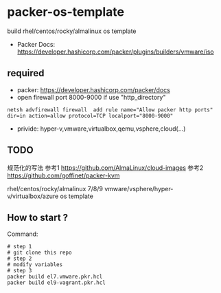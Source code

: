 # packer-os-template
build rhel/centos/rocky/almalinux os template

- Packer Docs: https://developer.hashicorp.com/packer/plugins/builders/vmware/iso

## required
- packer: https://developer.hashicorp.com/packer/docs
- open firewall port 8000-9000 if use "http_directory"
```shell
netsh advfirewall firewall  add rule name="Allow packer http ports" dir=in action=allow protocol=TCP localport="8000-9000"
```
- privide: hyper-v,vmware,virtualbox,qemu,vsphere,cloud(...)

## TODO
规范化的写法
参考1 https://github.com/AlmaLinux/cloud-images
参考2 https://github.com/goffinet/packer-kvm

rhel/centos/rocky/almalinux 7/8/9 vmware/vsphere/hyper-v/virtualbox/azure os template

## How to start ?
Command: 
```shell
# step 1
# git clone this repo
# step 2
# modify variables
# step 3
packer build el7.vmware.pkr.hcl
packer build el9-vagrant.pkr.hcl
```